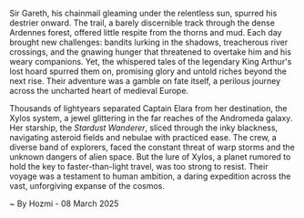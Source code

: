 
Sir Gareth, his chainmail gleaming under the relentless sun, spurred his destrier onward.  The trail, a barely discernible track through the dense Ardennes forest, offered little respite from the thorns and mud.  Each day brought new challenges: bandits lurking in the shadows, treacherous river crossings, and the gnawing hunger that threatened to overtake him and his weary companions.  Yet, the whispered tales of the legendary King Arthur's lost hoard spurred them on, promising glory and untold riches beyond the next rise.  Their adventure was a gamble on fate itself, a perilous journey across the uncharted heart of medieval Europe.


Thousands of lightyears separated Captain Elara from her destination, the Xylos system, a jewel glittering in the far reaches of the Andromeda galaxy.  Her starship, the *Stardust Wanderer*, sliced through the inky blackness, navigating asteroid fields and nebulae with practiced ease.  The crew, a diverse band of explorers, faced the constant threat of warp storms and the unknown dangers of alien space.  But the lure of Xylos, a planet rumored to hold the key to faster-than-light travel, was too strong to resist.  Their voyage was a testament to human ambition, a daring expedition across the vast, unforgiving expanse of the cosmos.

~ By Hozmi - 08 March 2025
